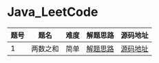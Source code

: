 # Java_LeetCode


题号 | 题名 | 难度 | 解题思路 | 源码地址
---|--- | --- |---|---
1  | 两数之和 |简单|  [解题思路](https://note.youdao.com/)|[源码地址](https://note.youdao.com/)
